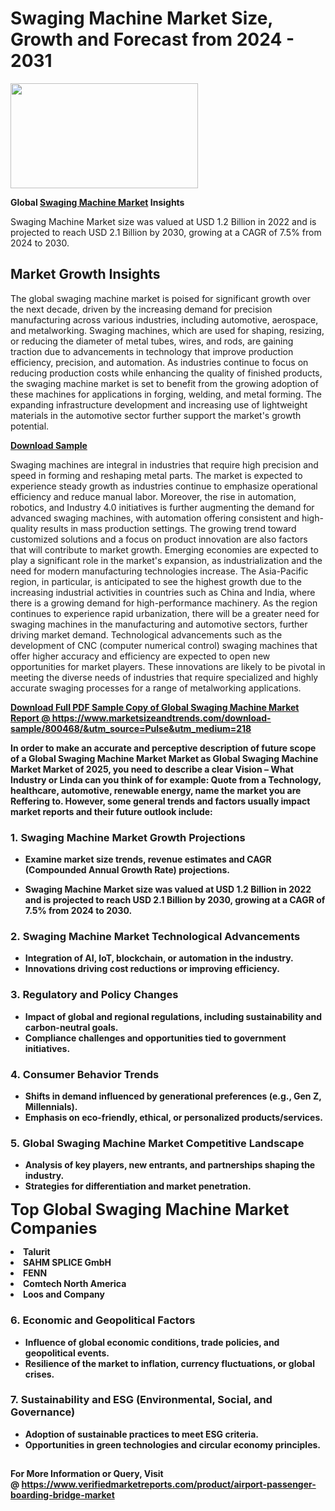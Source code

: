 <H1>Swaging Machine Market Size, Growth and Forecast from 2024 - 2031</H1><img class="aligncenter size-medium wp-image-584254" src="https://thirdeyenews.in/wp-content/uploads/2024/09/Global-Market-Research-300x168.jpeg" alt="" width="300" height="168" /><p><strong>Global&nbsp;<a href="https://www.marketsizeandtrends.com/download-sample/800468/&amp;utm_source=Pulse&amp;utm_medium=218">Swaging Machine Market</a> Insights</strong></p><p>Swaging Machine Market size was valued at USD 1.2 Billion in 2022 and is projected to reach USD 2.1 Billion by 2030, growing at a CAGR of 7.5% from 2024 to 2030.</p><p><h2>Market Growth Insights</h2> <p>The global swaging machine market is poised for significant growth over the next decade, driven by the increasing demand for precision manufacturing across various industries, including automotive, aerospace, and metalworking. Swaging machines, which are used for shaping, resizing, or reducing the diameter of metal tubes, wires, and rods, are gaining traction due to advancements in technology that improve production efficiency, precision, and automation. As industries continue to focus on reducing production costs while enhancing the quality of finished products, the swaging machine market is set to benefit from the growing adoption of these machines for applications in forging, welding, and metal forming. The expanding infrastructure development and increasing use of lightweight materials in the automotive sector further support the market's growth potential.</p> <p><strong><a href="#">Download Sample</a></strong></p> <p>Swaging machines are integral in industries that require high precision and speed in forming and reshaping metal parts. The market is expected to experience steady growth as industries continue to emphasize operational efficiency and reduce manual labor. Moreover, the rise in automation, robotics, and Industry 4.0 initiatives is further augmenting the demand for advanced swaging machines, with automation offering consistent and high-quality results in mass production settings. The growing trend toward customized solutions and a focus on product innovation are also factors that will contribute to market growth. Emerging economies are expected to play a significant role in the market's expansion, as industrialization and the need for modern manufacturing technologies increase. The Asia-Pacific region, in particular, is anticipated to see the highest growth due to the increasing industrial activities in countries such as China and India, where there is a growing demand for high-performance machinery. As the region continues to experience rapid urbanization, there will be a greater need for swaging machines in the manufacturing and automotive sectors, further driving market demand. Technological advancements such as the development of CNC (computer numerical control) swaging machines that offer higher accuracy and efficiency are expected to open new opportunities for market players. These innovations are likely to be pivotal in meeting the diverse needs of industries that require specialized and highly accurate swaging processes for a range of metalworking applications. <p><strong><a href="#"></p><p><span class=""><strong>Download Full PDF Sample Copy of Global Swaging Machine Market Report</strong> @ <a href="https://www.marketsizeandtrends.com/download-sample/800468/&amp;utm_source=Pulse&amp;utm_medium=218" target="_blank">https://www.marketsizeandtrends.com/download-sample/800468/&amp;utm_source=Pulse&amp;utm_medium=218</a></span></p><p>In order to make an accurate and perceptive description of future scope of a Global&nbsp;Swaging Machine Market Market as Global&nbsp;Swaging Machine Market Market of 2025, you need to describe a clear Vision &ndash; What Industry or Linda can you think of for example: Quote from a Technology, healthcare, automotive, renewable energy, name the market you are Reffering to. However, some general trends and factors usually impact market reports and their future outlook include:</p><h3>1.&nbsp;<strong>Swaging Machine Market Growth Projections</strong></h3><ul><li>Examine market size trends, revenue estimates and CAGR (Compounded Annual Growth Rate) projections.</li><li><p>Swaging Machine Market size was valued at USD 1.2 Billion in 2022 and is projected to reach USD 2.1 Billion by 2030, growing at a CAGR of 7.5% from 2024 to 2030.</p></li></ul><h3>2.&nbsp;<strong>Swaging Machine Market Technological Advancements</strong></h3><ul><li>Integration of AI, IoT, blockchain, or automation in the industry.</li><li>Innovations driving cost reductions or improving efficiency.</li></ul><h3>3.&nbsp;<strong>Regulatory and Policy Changes</strong></h3><ul><li>Impact of global and regional regulations, including sustainability and carbon-neutral goals.</li><li>Compliance challenges and opportunities tied to government initiatives.</li></ul><h3>4.&nbsp;<strong>Consumer Behavior Trends</strong></h3><ul><li>Shifts in demand influenced by generational preferences (e.g., Gen Z, Millennials).</li><li>Emphasis on eco-friendly, ethical, or personalized products/services.</li></ul><h3>5.&nbsp;<strong>Global Swaging Machine Market Competitive Landscape</strong></h3><ul><li>Analysis of key players, new entrants, and partnerships shaping the industry.</li><li>Strategies for differentiation and market penetration.</li></ul><p data-pm-slice="1 1 []"><span style="color: inherit; font-family: inherit; font-size: 25px;">Top Global Swaging Machine Market Companies</span></p><div class="" data-test-id=""><p><li>Talurit</li><li> SAHM SPLICE GmbH</li><li> FENN</li><li> Comtech North America</li><li> Loos and Company</li></p></div><h3>6.&nbsp;<strong>Economic and Geopolitical Factors</strong></h3><ul><li>Influence of global economic conditions, trade policies, and geopolitical events.</li><li>Resilience of the market to inflation, currency fluctuations, or global crises.</li></ul><h3>7.&nbsp;<strong>Sustainability and ESG (Environmental, Social, and Governance)</strong></h3><ul><li>Adoption of sustainable practices to meet ESG criteria.</li><li>Opportunities in green technologies and circular economy principles.</li></ul><h2><strong style="font-size: 14px;">For More Information or Query, Visit @&nbsp;</strong><a style="background-color: #ffffff; font-size: 14px;" href="https://www.marketsizeandtrends.com/report/swaging-machine-market/" target="_blank">https://www.verifiedmarketreports.com/product/airport-passenger-boarding-bridge-market</a></h2>

